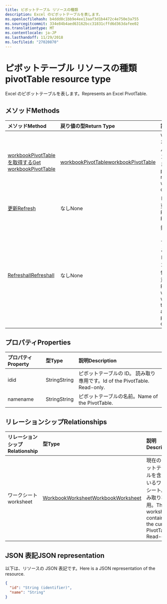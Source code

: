 ```yaml
---
title: ピボットテーブル リソースの種類
description: Excel のピボットテーブルを表します。
ms.openlocfilehash: b4ddd0c1bb9e4ee13aaf3d1b4472c4e750e3a755
ms.sourcegitcommit: 334e84b4aed63162bcc31831cffd6d363dafee02
ms.translationtype: MT
ms.contentlocale: ja-JP
ms.lasthandoff: 11/29/2018
ms.locfileid: "27020870"
---
```

# <a name="pivottable-resource-type"></a><span data-ttu-id="6e6d5-103">ピボットテーブル リソースの種類</span><span class="sxs-lookup"><span data-stu-id="6e6d5-103">pivotTable resource type</span></span>

<span data-ttu-id="6e6d5-104">Excel のピボットテーブルを表します。</span><span class="sxs-lookup"><span data-stu-id="6e6d5-104">Represents an Excel PivotTable.</span></span>

## <a name="methods"></a><span data-ttu-id="6e6d5-105">メソッド</span><span class="sxs-lookup"><span data-stu-id="6e6d5-105">Methods</span></span>

| <span data-ttu-id="6e6d5-106">メソッド</span><span class="sxs-lookup"><span data-stu-id="6e6d5-106">Method</span></span>           | <span data-ttu-id="6e6d5-107">戻り値の型</span><span class="sxs-lookup"><span data-stu-id="6e6d5-107">Return Type</span></span>    |<span data-ttu-id="6e6d5-108">説明</span><span class="sxs-lookup"><span data-stu-id="6e6d5-108">Description</span></span>|
|:---------------|:--------|:----------|
|[<span data-ttu-id="6e6d5-109">workbookPivotTable を取得する</span><span class="sxs-lookup"><span data-stu-id="6e6d5-109">Get workbookPivotTable</span></span>](../api/workbookpivottable-get.md) | [<span data-ttu-id="6e6d5-110">workbookPivotTable</span><span class="sxs-lookup"><span data-stu-id="6e6d5-110">workbookPivotTable</span></span>](workbookpivottable.md) |<span data-ttu-id="6e6d5-111">worksheetprotection オブジェクトのプロパティとリレーションシップを読み取ります。</span><span class="sxs-lookup"><span data-stu-id="6e6d5-111">Read properties and relationships of workbookPivotTable object.</span></span>|
|[<span data-ttu-id="6e6d5-112">更新</span><span class="sxs-lookup"><span data-stu-id="6e6d5-112">Refresh</span></span>](../api/workbookpivottable-refresh.md)|<span data-ttu-id="6e6d5-113">なし</span><span class="sxs-lookup"><span data-stu-id="6e6d5-113">None</span></span>|<span data-ttu-id="6e6d5-114">ピボットテーブルを更新します。</span><span class="sxs-lookup"><span data-stu-id="6e6d5-114">Refreshes the PivotTable.</span></span> |
|[<span data-ttu-id="6e6d5-115">Refreshall</span><span class="sxs-lookup"><span data-stu-id="6e6d5-115">Refreshall</span></span>](../api/workbookpivottable-refreshall.md)|<span data-ttu-id="6e6d5-116">なし</span><span class="sxs-lookup"><span data-stu-id="6e6d5-116">None</span></span>|<span data-ttu-id="6e6d5-p101">指定したワークシート内のすべてのテーブルを更新します。このアクションは、ピボットテーブルのコレクションでのみ使用できることに注意してください。</span><span class="sxs-lookup"><span data-stu-id="6e6d5-p101">Refresh all tables within given worksheet. Note that this action is available only on the pivot table collection.</span></span>|

## <a name="properties"></a><span data-ttu-id="6e6d5-119">プロパティ</span><span class="sxs-lookup"><span data-stu-id="6e6d5-119">Properties</span></span>
| <span data-ttu-id="6e6d5-120">プロパティ</span><span class="sxs-lookup"><span data-stu-id="6e6d5-120">Property</span></span>     | <span data-ttu-id="6e6d5-121">型</span><span class="sxs-lookup"><span data-stu-id="6e6d5-121">Type</span></span>   |<span data-ttu-id="6e6d5-122">説明</span><span class="sxs-lookup"><span data-stu-id="6e6d5-122">Description</span></span>|
|:---------------|:--------|:----------|
|<span data-ttu-id="6e6d5-123">id</span><span class="sxs-lookup"><span data-stu-id="6e6d5-123">id</span></span>|<span data-ttu-id="6e6d5-124">String</span><span class="sxs-lookup"><span data-stu-id="6e6d5-124">String</span></span>| <span data-ttu-id="6e6d5-p102">ピボットテーブルの ID。 読み取り専用です。</span><span class="sxs-lookup"><span data-stu-id="6e6d5-p102">Id of the PivotTable.   Read-only.</span></span>|
|<span data-ttu-id="6e6d5-127">name</span><span class="sxs-lookup"><span data-stu-id="6e6d5-127">name</span></span>|<span data-ttu-id="6e6d5-128">String</span><span class="sxs-lookup"><span data-stu-id="6e6d5-128">String</span></span>|<span data-ttu-id="6e6d5-129">ピボットテーブルの名前。</span><span class="sxs-lookup"><span data-stu-id="6e6d5-129">Name of the PivotTable.</span></span>    |

## <a name="relationships"></a><span data-ttu-id="6e6d5-130">リレーションシップ</span><span class="sxs-lookup"><span data-stu-id="6e6d5-130">Relationships</span></span>
| <span data-ttu-id="6e6d5-131">リレーションシップ</span><span class="sxs-lookup"><span data-stu-id="6e6d5-131">Relationship</span></span> | <span data-ttu-id="6e6d5-132">型</span><span class="sxs-lookup"><span data-stu-id="6e6d5-132">Type</span></span>   |<span data-ttu-id="6e6d5-133">説明</span><span class="sxs-lookup"><span data-stu-id="6e6d5-133">Description</span></span>|
|:---------------|:--------|:----------|
|<span data-ttu-id="6e6d5-134">ワークシート</span><span class="sxs-lookup"><span data-stu-id="6e6d5-134">worksheet</span></span>|[<span data-ttu-id="6e6d5-135">WorkbookWorksheet</span><span class="sxs-lookup"><span data-stu-id="6e6d5-135">WorkbookWorksheet</span></span>](worksheet.md)| <span data-ttu-id="6e6d5-p103">現在のピボットテーブルを含んでいるワークシート。読み取り専用。</span><span class="sxs-lookup"><span data-stu-id="6e6d5-p103">The worksheet containing the current PivotTable. Read-only.</span></span>   |

## <a name="json-representation"></a><span data-ttu-id="6e6d5-138">JSON 表記</span><span class="sxs-lookup"><span data-stu-id="6e6d5-138">JSON representation</span></span>
<span data-ttu-id="6e6d5-139">以下は、リソースの JSON 表記です。</span><span class="sxs-lookup"><span data-stu-id="6e6d5-139">Here is a JSON representation of the resource.</span></span>

<!-- {
  "blockType": "resource",
  "baseType": "microsoft.graph.entity",
  "optionalProperties": [

  ],
  "@odata.type": "microsoft.graph.workbookPivotTable"
}-->

```json
{
  "id": "String (identifier)",
  "name": "String"
}

```
